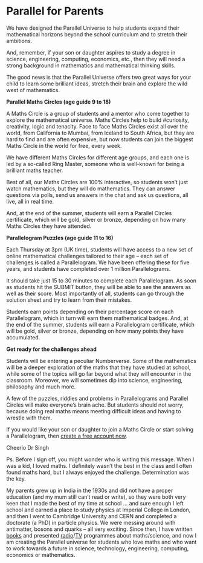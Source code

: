 # Parallel for Parents

We have designed the Parallel Universe to help students expand their mathematical horizons beyond the school curriculum and to stretch their ambitions.

And, remember, if your son or daughter aspires to study a degree in science, engineering, computing, economics, etc., then they will need a strong background in mathematics and mathematical thinking skills.

The good news is that the Parallel Universe offers two great ways for your child to learn some brilliant ideas, stretch their brain and explore the wild west of mathematics.

__Parallel Maths Circles (age guide 9 to 18)__

A Maths Circle is a group of students and a mentor who come together to explore the mathematical universe. Maths Circles help to build #curiosity, creativity, logic and tenacity. Face to face Maths Circles exist all over the world, from California to Mumbai, from Iceland to South Africa, but they are hard to find and are often expensive, but now students can join the biggest Maths Circle in the world for free, every week.

We have different Maths Circles for different age groups, and each one is led by a so-called Ring Master, someone who is well-known for being a brilliant maths teacher.

Best of all, our Maths Circles are 100% interactive, so students won’t just watch mathematics, but they will do mathematics. They can answer questions via polls, send us answers in the chat and ask us questions, all live, all in real time.

And, at the end of the summer, students will earn a Parallel Circles certificate, which will be gold, silver or bronze, depending on how many Maths Circles they have attended.

__Parallelogram Puzzles (age guide 11 to 16)__

Each Thursday at 3pm (UK time), students will have access to a new set of online mathematical challenges tailored to their age – each set of challenges is called a Parallelogram. We have been offering these for five years, and students have completed over 1 million Parallelograms.

It should take just 15 to 30 minutes to complete each Parallelogram. As soon as students hit the SUBMIT button, they will be able to see the answers as well as their score. Most importantly of all, students can go through the solution sheet and try to learn from their mistakes.

Students earn points depending on their percentage score on each Parallelogram, which in turn will earn them mathematical badges. And, at the end of the summer, students will earn a Parallelogram certificate, which will be gold, silver or bronze, depending on how many points they have accumulated.

__Get ready for the challenges ahead__

Students will be entering a peculiar Numberverse. Some of the mathematics will be a deeper exploration of the maths that they have studied at school, while some of the topics will go far beyond what they will encounter in the classroom. Moreover, we will sometimes dip into science, engineering, philosophy and much more.

A few of the puzzles, riddles and problems in Parallelograms and Parallel Circles will make everyone’s brain ache. But students should not worry, because doing real maths means meeting difficult ideas and having to wrestle with them.

If you would like your son or daughter to join a Maths Circle or start solving a Parallelogram, then  [create a free account now](/signup).

Cheerio
Dr Singh

Ps. Before I sign off, you might wonder who is writing this message. When I was a kid, I loved maths. I definitely wasn’t the best in the class and I often found maths hard, but I always enjoyed the challenge. Determination was the key.

My parents grew up in India in the 1930s and did not have a proper education (and my mum still can’t read or write), so they were both very keen that I made the best of my time at school … and sure enough I left school and earned a place to study physics at Imperial College in London, and then I went to Cambridge University and CERN and completed a doctorate (a PhD) in particle physics. We were messing around with antimatter, bosons and quarks – all very exciting. Since then, I have written [books](https://www.amazon.co.uk/Books-Simon-Singh/s?rh=n%3A266239%2Cp_27%3ASimon+Singh) and presented [radio](https://www.bbc.co.uk/programmes/p00cl73s/episodes/player)/[TV](https://www.youtube.com/watch?v=qzyvc3v27Qo&ab_channel=VHSVideovault) programmes about maths/science, and now I am creating the Parallel universe for students who love maths and who want to work towards a future in science, technology, engineering, computing, economics or mathematics.
